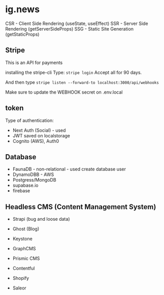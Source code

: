 # ig.news

CSR - Client Side Rendering (useState, useEffect)
SSR - Server Side Rendering (getServerSideProps)
SSG - Static Site Generation (getStaticProps)

## Stripe
This is an API for payments

installing the stripe-cli
Type:
```stripe login```
Accept all for 90 days.

And then type
``` stripe listen --forward-to localhost:3000/api/webhooks ```

Make sure to update the WEBHOOK secret on .env.local

## token
Type of authentication:
* Next Auth (Social) - used
* JWT saved on localstorage
* Cognito (AWS), Auth0

## Database
* FaunaDB - non-relational - used
  create database user
* DynamoDBB - AWS
* Postgress/MongoDB 
* supabase.io
* firebase

## Headless CMS (Content Management System)
- Strapi (bug and loose data)
- Ghost (Blog)
- Keystone 

- GraphCMS
- Prismic CMS
- Contentful

- Shopify
- Saleor